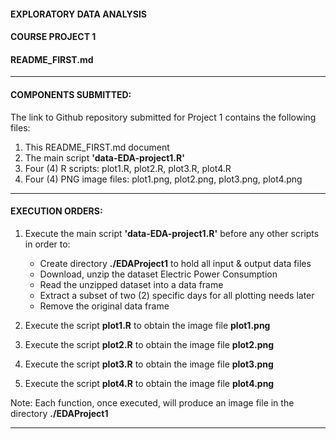 
#### EXPLORATORY DATA ANALYSIS 
#### COURSE PROJECT 1 
#### README_FIRST.md

***

#### COMPONENTS SUBMITTED:

The link to Github repository submitted for Project 1 contains the following files:

1. This README_FIRST.md document
2. The main script __'data-EDA-project1.R'__
3. Four (4) R scripts: plot1.R, plot2.R, plot3.R, plot4.R 
4. Four (4) PNG image files: plot1.png, plot2.png, plot3.png, plot4.png   

***

#### EXECUTION ORDERS:

1. Execute the main script __'data-EDA-project1.R'__ before any other scripts in order to: 

	+ Create directory __./EDAProject1__ to hold all input & output data files
	+ Download, unzip the dataset Electric Power Consumption 
	+ Read the unzipped dataset into a data frame
	+ Extract a subset of two (2) specific days for all plotting needs later 
	+ Remove the original data frame 

2. Execute the script __plot1.R__ to obtain the image file __plot1.png__ 

3. Execute the script __plot2.R__ to obtain the image file __plot2.png__ 

4. Execute the script __plot3.R__ to obtain the image file __plot3.png__
 
5. Execute the script __plot4.R__ to obtain the image file __plot4.png__ 

Note: Each function, once executed, will produce an image file in the directory __./EDAProject1__

***